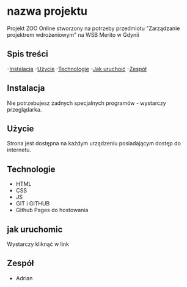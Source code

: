 # nazwa projektu  
Projekt ZOO Online stworzony na potrzeby przedmiotu "Zarządzanie projektrem wdrożeniowym" na WSB Merito w Gdynii

## Spis treści
-[Instalacja](#instalacja)
-[Użycie](#użycie)
-[Technologie](#technologie)
-[Jak uruchoić](#jak-uruchomić)
-[Zespół](#zespół)

## Instalacja
Nie potrzebujesz żadnych specjalnych programów - wystarczy przeglądarka.

## Użycie
Strona jest dostępna na każdym urządzeniu posiadającym dostęp do internetu.

## Technologie
- HTML
- CSS
- JS
- GIT i GITHUB
- Github Pages do hostowania

## jak uruchomic
Wystarczy kliknąć w link

## Zespół
- Adrian


